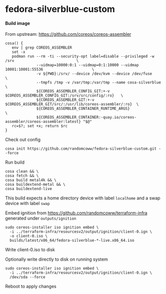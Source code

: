 # fedora-silverblue-custom

#### Build image

From upstream: https://github.com/coreos/coreos-assembler

```
cosa() {
   env | grep COREOS_ASSEMBLER
   set -x
   podman run --rm -ti --security-opt label=disable --privileged -w /srv                            \
              --uidmap=10000:0:1 --uidmap=0:1:10000 --uidmap 10001:10001:55536                      \
              -v ${PWD}:/srv/ --device /dev/kvm --device /dev/fuse                                  \
              --tmpfs /tmp -v /var/tmp:/var/tmp --name cosa-silverblue                              \
              ${COREOS_ASSEMBLER_CONFIG_GIT:+-v $COREOS_ASSEMBLER_CONFIG_GIT:/srv/src/config/:ro}   \
              ${COREOS_ASSEMBLER_GIT:+-v $COREOS_ASSEMBLER_GIT/src/:/usr/lib/coreos-assembler/:ro}  \
              ${COREOS_ASSEMBLER_CONTAINER_RUNTIME_ARGS}                                            \
              ${COREOS_ASSEMBLER_CONTAINER:-quay.io/coreos-assembler/coreos-assembler:latest} "$@"
   rc=$?; set +x; return $rc
}
```

Check out config
```
cosa init https://github.com/randomcoww/fedora-silverblue-custom.git --force
```

Run build
```
cosa clean && \
cosa fetch && \
cosa build metal4k && \
cosa buildextend-metal && \
cosa buildextend-live
```

This build expects a home directory device with label `localhome` and a swap device with label `swap`

Embed ignition from https://github.com/randomcoww/terraform-infra generated under `outputs/ignition`
```
sudo coreos-installer iso ignition embed \
  -i ../terraform-infra/resourcesv2/output/ignition/client-0.ign \
  -o client-0.iso \
  builds/latest/x86_64/fedora-silverblue-*-live.x86_64.iso
```
Write client-0.iso to disk

Optionally write directly to disk on running system
```
sudo coreos-installer iso ignition embed \
  -i ../terraform-infra/resourcesv2/output/ignition/client-0.ign \
  /dev/sda --force
```
Reboot to apply changes